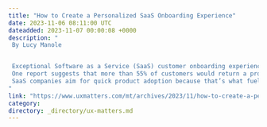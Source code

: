 ```yaml
---
title: "How to Create a Personalized SaaS Onboarding Experience"
date: 2023-11-06 08:11:00 UTC
dateadded: 2023-11-07 00:00:08 +0000
description: "
 By Lucy Manole 


 Exceptional Software as a Service (SaaS) customer onboarding experiences require a robust framework that involves careful planning and solid data analysis. Failing to build this foundation could result in a lackluster onboarding process and an unpleasant customer experience. 
 One report suggests that more than 55% of customers would return a product if understanding its usage required help. For SaaS products, businesses should consider implementing personalized onboarding experiences to ensure they make a great impression on their users. 
 SaaS companies aim for quick product adoption because that’s what fuels their revenue pipeline. Personalizing the onboarding process provides the basis for effective product adoption. Therefore, focusing the necessary resources on creating a customized onboarding process for users could set the tone for customers’ entire relationship with your product and company. Read More 
"
link: "https://www.uxmatters.com/mt/archives/2023/11/how-to-create-a-personalized-saas-onboarding-experience.php"
category:
directory: _directory/ux-matters.md
---
```

